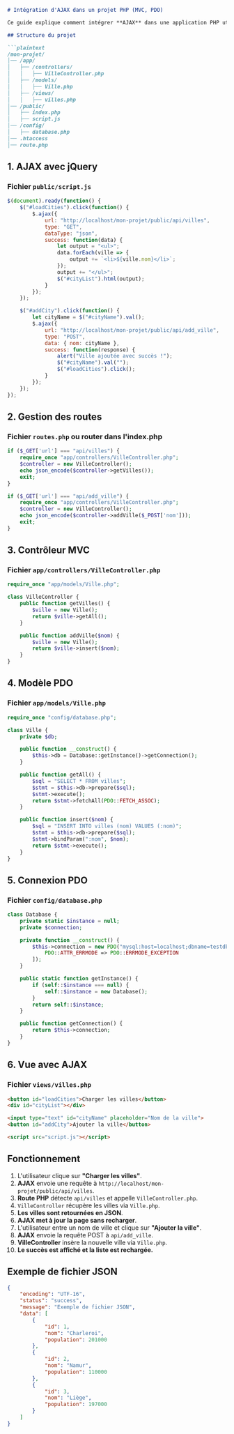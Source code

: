 ```markdown
# Intégration d'AJAX dans un projet PHP (MVC, PDO)

Ce guide explique comment intégrer **AJAX** dans une application PHP utilisant **le modèle MVC avec PDO**.

## Structure du projet

```plaintext
/mon-projet/
│── /app/
│   ├── /controllers/
│   │   ├── VilleController.php
│   ├── /models/
│   │   ├── Ville.php
│   ├── /views/
│   │   ├── villes.php
│── /public/
│   ├── index.php
│   ├── script.js
│── /config/
│   ├── database.php
│── .htaccess
│── route.php
```

## 1. AJAX avec jQuery

### **Fichier `public/script.js`**

```javascript
$(document).ready(function() {
    $("#loadCities").click(function() {
        $.ajax({
            url: "http://localhost/mon-projet/public/api/villes",
            type: "GET",
            dataType: "json",
            success: function(data) {
                let output = "<ul>";
                data.forEach(ville => {
                    output += `<li>${ville.nom}</li>`;
                });
                output += "</ul>";
                $("#cityList").html(output);
            }
        });
    });

    $("#addCity").click(function() {
        let cityName = $("#cityName").val();
        $.ajax({
            url: "http://localhost/mon-projet/public/api/add_ville",
            type: "POST",
            data: { nom: cityName },
            success: function(response) {
                alert("Ville ajoutée avec succès !");
                $("#cityName").val("");
                $("#loadCities").click();
            }
        });
    });
});
```

## 2. Gestion des routes

### **Fichier `routes.php`** ou router dans l'index.php

```php
if ($_GET['url'] === "api/villes") {
    require_once "app/controllers/VilleController.php";
    $controller = new VilleController();
    echo json_encode($controller->getVilles());
    exit;
}

if ($_GET['url'] === "api/add_ville") {
    require_once "app/controllers/VilleController.php";
    $controller = new VilleController();
    echo json_encode($controller->addVille($_POST['nom']));
    exit;
}
```

## 3. Contrôleur MVC

### **Fichier `app/controllers/VilleController.php`**

```php
require_once "app/models/Ville.php";

class VilleController {
    public function getVilles() {
        $ville = new Ville();
        return $ville->getAll();
    }

    public function addVille($nom) {
        $ville = new Ville();
        return $ville->insert($nom);
    }
}
```

## 4. Modèle PDO

### **Fichier `app/models/Ville.php`**

```php
require_once "config/database.php";

class Ville {
    private $db;

    public function __construct() {
        $this->db = Database::getInstance()->getConnection();
    }

    public function getAll() {
        $sql = "SELECT * FROM villes";
        $stmt = $this->db->prepare($sql);
        $stmt->execute();
        return $stmt->fetchAll(PDO::FETCH_ASSOC);
    }

    public function insert($nom) {
        $sql = "INSERT INTO villes (nom) VALUES (:nom)";
        $stmt = $this->db->prepare($sql);
        $stmt->bindParam(":nom", $nom);
        return $stmt->execute();
    }
}
```

## 5. Connexion PDO

### **Fichier `config/database.php`**

```php
class Database {
    private static $instance = null;
    private $connection;

    private function __construct() {
        $this->connection = new PDO("mysql:host=localhost;dbname=testdb", "root", "", [
            PDO::ATTR_ERRMODE => PDO::ERRMODE_EXCEPTION
        ]);
    }

    public static function getInstance() {
        if (self::$instance === null) {
            self::$instance = new Database();
        }
        return self::$instance;
    }

    public function getConnection() {
        return $this->connection;
    }
}
```

## 6. Vue avec AJAX

### **Fichier `views/villes.php`**

```html
<button id="loadCities">Charger les villes</button>
<div id="cityList"></div>

<input type="text" id="cityName" placeholder="Nom de la ville">
<button id="addCity">Ajouter la ville</button>

<script src="script.js"></script>
```

## Fonctionnement

1. L'utilisateur clique sur **"Charger les villes"**.
2. **AJAX** envoie une requête à `http://localhost/mon-projet/public/api/villes`.
3. **Route PHP** détecte `api/villes` et appelle `VilleController.php`.
4. `VilleController` récupère les villes via `Ville.php`.
5. **Les villes sont retournées en JSON**.
6. **AJAX met à jour la page sans recharger**.
7. L'utilisateur entre un nom de ville et clique sur **"Ajouter la ville"**.
8. **AJAX** envoie la requête POST à `api/add_ville`.
9. **VilleController** insère la nouvelle ville via `Ville.php`.
10. **Le succès est affiché et la liste est rechargée.**

## Exemple de fichier JSON
```json
{
    "encoding": "UTF-16",
    "status": "success",
    "message": "Exemple de fichier JSON",
    "data": [
        {
            "id": 1,
            "nom": "Charleroi",
            "population": 201000
        },
        {
            "id": 2,
            "nom": "Namur",
            "population": 110000
        },
        {
            "id": 3,
            "nom": "Liège",
            "population": 197000
        }
    ]
}


